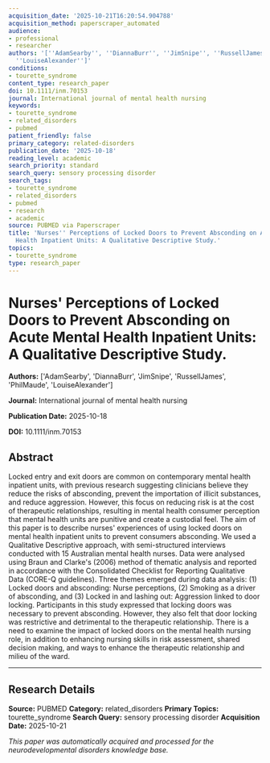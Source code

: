 ```yaml
---
acquisition_date: '2025-10-21T16:20:54.904788'
acquisition_method: paperscraper_automated
audience:
- professional
- researcher
authors: '[''AdamSearby'', ''DiannaBurr'', ''JimSnipe'', ''RussellJames'', ''PhilMaude'',
  ''LouiseAlexander'']'
conditions:
- tourette_syndrome
content_type: research_paper
doi: 10.1111/inm.70153
journal: International journal of mental health nursing
keywords:
- tourette_syndrome
- related_disorders
- pubmed
patient_friendly: false
primary_category: related-disorders
publication_date: '2025-10-18'
reading_level: academic
search_priority: standard
search_query: sensory processing disorder
search_tags:
- tourette_syndrome
- related_disorders
- pubmed
- research
- academic
source: PUBMED via Paperscraper
title: 'Nurses'' Perceptions of Locked Doors to Prevent Absconding on Acute Mental
  Health Inpatient Units: A Qualitative Descriptive Study.'
topics:
- tourette_syndrome
type: research_paper
---
```


# Nurses' Perceptions of Locked Doors to Prevent Absconding on Acute Mental Health Inpatient Units: A Qualitative Descriptive Study.

**Authors:** ['AdamSearby', 'DiannaBurr', 'JimSnipe', 'RussellJames', 'PhilMaude', 'LouiseAlexander']

**Journal:** International journal of mental health nursing

**Publication Date:** 2025-10-18

**DOI:** 10.1111/inm.70153

## Abstract

Locked entry and exit doors are common on contemporary mental health inpatient units, with previous research suggesting clinicians believe they reduce the risks of absconding, prevent the importation of illicit substances, and reduce aggression. However, this focus on reducing risk is at the cost of therapeutic relationships, resulting in mental health consumer perception that mental health units are punitive and create a custodial feel. The aim of this paper is to describe nurses' experiences of using locked doors on mental health inpatient units to prevent consumers absconding. We used a Qualitative Descriptive approach, with semi-structured interviews conducted with 15 Australian mental health nurses. Data were analysed using Braun and Clarke's (2006) method of thematic analysis and reported in accordance with the Consolidated Checklist for Reporting Qualitative Data (CORE-Q guidelines). Three themes emerged during data analysis: (1) Locked doors and absconding: Nurse perceptions, (2) Smoking as a driver of absconding, and (3) Locked in and lashing out: Aggression linked to door locking. Participants in this study expressed that locking doors was necessary to prevent absconding. However, they also felt that door locking was restrictive and detrimental to the therapeutic relationship. There is a need to examine the impact of locked doors on the mental health nursing role, in addition to enhancing nursing skills in risk assessment, shared decision making, and ways to enhance the therapeutic relationship and milieu of the ward.

---

## Research Details

**Source:** PUBMED
**Category:** related_disorders
**Primary Topics:** tourette_syndrome
**Search Query:** sensory processing disorder
**Acquisition Date:** 2025-10-21

*This paper was automatically acquired and processed for the neurodevelopmental disorders knowledge base.*
